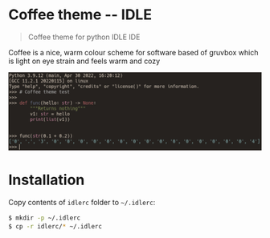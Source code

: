 # Coffee theme -- IDLE

> Coffee theme for python IDLE IDE

Coffee is a nice, warm colour scheme for software
based of gruvbox which is light on eye strain and feels
warm and cozy

![colourscheme preview](/ss.jpg)

# Installation

Copy contents of `idlerc` folder to `~/.idlerc`:

```sh
$ mkdir -p ~/.idlerc
$ cp -r idlerc/* ~/.idlerc
```
